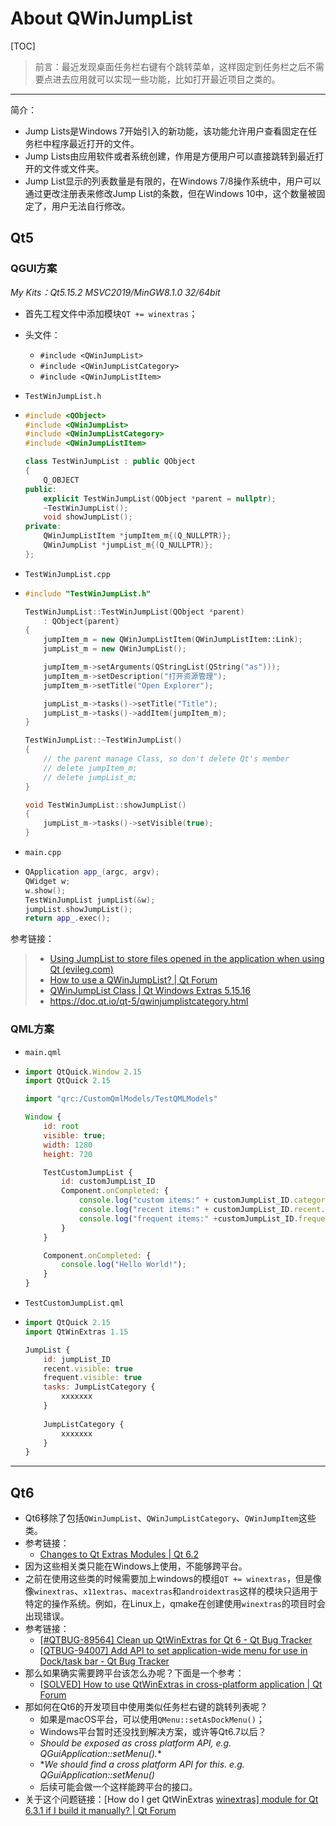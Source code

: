 # About QWinJumpList

[TOC]

> 前言：最近发现桌面任务栏右键有个跳转菜单，这样固定到任务栏之后不需要点进去应用就可以实现一些功能，比如打开最近项目之类的。

------

简介：

- Jump Lists是Windows 7开始引入的新功能，该功能允许用户查看固定在任务栏中程序最近打开的文件。
- Jump Lists由应用软件或者系统创建，作用是方便用户可以直接跳转到最近打开的文件或文件夹。
- Jump List显示的列表数量是有限的，在Windows 7/8操作系统中，用户可以通过更改注册表来修改Jump List的条数，但在Windows 10中，这个数量被固定了，用户无法自行修改。

## Qt5

### QGUI方案

*My Kits：Qt5.15.2 MSVC2019/MinGW8.1.0 32/64bit*

- 首先工程文件中添加模块`QT += winextras`；

- 头文件：

  - `#include <QWinJumpList>`
  - `#include <QWinJumpListCategory>`
  - `#include <QWinJumpListItem>`

- `TestWinJumpList.h`

- ```c++
  #include <QObject>
  #include <QWinJumpList>
  #include <QWinJumpListCategory>
  #include <QWinJumpListItem>
  
  class TestWinJumpList : public QObject
  {
      Q_OBJECT
  public:
      explicit TestWinJumpList(QObject *parent = nullptr);
      ~TestWinJumpList();
      void showJumpList();
  private:
      QWinJumpListItem *jumpItem_m{(Q_NULLPTR)};
      QWinJumpList *jumpList_m{(Q_NULLPTR)};
  };
  ```

- `TestWinJumpList.cpp`

- ```c++
  #include "TestWinJumpList.h"
  
  TestWinJumpList::TestWinJumpList(QObject *parent)
      : QObject{parent}
  {
      jumpItem_m = new QWinJumpListItem(QWinJumpListItem::Link);
      jumpList_m = new QWinJumpList();
  
      jumpItem_m->setArguments(QStringList(QString("as")));
      jumpItem_m->setDescription("打开资源管理");
      jumpItem_m->setTitle("Open Explorer");
  
      jumpList_m->tasks()->setTitle("Title");
      jumpList_m->tasks()->addItem(jumpItem_m);
  }
  
  TestWinJumpList::~TestWinJumpList()
  {
      // the parent manage Class, so don't delete Qt's member
      // delete jumpItem_m;
      // delete jumpList_m;
  }
  
  void TestWinJumpList::showJumpList()
  {
      jumpList_m->tasks()->setVisible(true);
  }
  ```

- `main.cpp`

- ```c++
  QApplication app_(argc, argv);
  QWidget w;
  w.show();
  TestWinJumpList jumpList(&w);
  jumpList.showJumpList();
  return app_.exec();
  ```



参考链接：

> - [Using JumpList to store files opened in the application when using Qt (evileg.com)](https://evileg.com/en/post/276/)
> - [How to use a QWinJumpList? | Qt Forum](https://forum.qt.io/topic/76619/how-to-use-a-qwinjumplist/2)
> - [QWinJumpList Class | Qt Windows Extras 5.15.16](https://doc.qt.io/qt-5/qwinjumplist.html)
> - https://doc.qt.io/qt-5/qwinjumplistcategory.html

### QML方案

- `main.qml`

- ```js
  import QtQuick.Window 2.15
  import QtQuick 2.15
  
  import "qrc:/CustomQmlModels/TestQMLModels"
  
  Window {
      id: root
      visible: true;
      width: 1280
      height: 720
  
      TestCustomJumpList {
          id: customJumpList_ID
          Component.onCompleted: {
              console.log("custom items:" + customJumpList_ID.categories.length);
              console.log("recent items:" + customJumpList_ID.recent.items);
              console.log("frequent items:" +customJumpList_ID.frequent.items);
          }
      }
  
      Component.onCompleted: {
          console.log("Hello World!");
      }
  }
  ```

- `TestCustomJumpList.qml`

- ```javascript
  import QtQuick 2.15
  import QtWinExtras 1.15
  
  JumpList {
      id: jumpList_ID
      recent.visible: true
      frequent.visible: true
      tasks: JumpListCategory {
          xxxxxxx
      }
      
      JumpListCategory {
          xxxxxxx
      }
  }
  ```



------

## Qt6

- Qt6移除了包括`QWinJumpList`、`QWinJumpListCategory`、`QWinJumpItem`这些类。
- 参考链接：
  - [Changes to Qt Extras Modules | Qt 6.2](https://doc.qt.io/qt-6.2/extras-changes-qt6.html)
- 因为这些相关类只能在Windows上使用，不能够跨平台。
- 之前在使用这些类的时候需要加上windows的模组`QT += winextras`，但是像像`winextras`、`x11extras`、`macextras`和`androidextras`这样的模块只适用于特定的操作系统。例如，在Linux上，qmake在创建使用`winextras`的项目时会出现错误。
- 参考链接：
  - [[#QTBUG-89564\] Clean up QtWinExtras for Qt 6 - Qt Bug Tracker](https://bugreports.qt.io/plugins/servlet/mobile#issue/QTBUG-89564)
  - [[QTBUG-94007\] Add API to set application-wide menu for use in Dock/task bar - Qt Bug Tracker](https://bugreports.qt.io/browse/QTBUG-94007)
- 那么如果确实需要跨平台该怎么办呢？下面是一个参考：
  - [[SOLVED\] How to use QtWinExtras in cross-platform application | Qt Forum](https://forum.qt.io/topic/52782/solved-how-to-use-qtwinextras-in-cross-platform-application?lang=zh-CN)
- 那如何在Qt6的开发项目中使用类似任务栏右键的跳转列表呢？
  - 如果是macOS平台，可以使用`QMenu::setAsDockMenu()`；
  - Windows平台暂时还没找到解决方案，或许等Qt6.7以后？
  - *Should be exposed as cross platform API, e.g. QGuiApplication::setMenu().**
  - **We should find a cross platform API for this. e.g. QGuiApplication::setMenu()*
  - 后续可能会做一个这样能跨平台的接口。
- 关于这个问题链接：[How do I get QtWinExtras [winextras\] module for Qt 6.3.1 if I build it manually? | Qt Forum](https://forum.qt.io/topic/137717/how-do-i-get-qtwinextras-winextras-module-for-qt-6-3-1-if-i-build-it-manually)

[^代码都在Github个人仓库]: 

